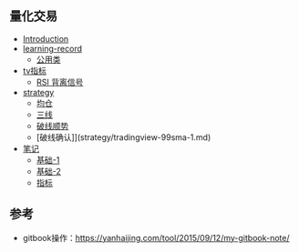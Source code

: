 ## 量化交易

* [Introduction](README.md)
* [learning-record](part1/README.md)
    * [公用类](learning-record/midClass.ipynb)
* [tv指标](tradingview/rsi.md)
    * [RSI 背离信号](tradingview/rsi.md)
* [strategy](strategy/README.md)
    * [均仓](strategy/averageBalance.ipynb)
    * [三线](strategy/three-ma.md)
    * [破线顺势](strategy/tradingview-90sma-1.md)
    * [破线确认]](strategy/tradingview-99sma-1.md)
* [笔记](note/README.md)
    * [基础-1](note/basis-1.md)
    * [基础-2](note/basis-1.md)
    * [指标](note/indicators.md)

## 参考

* gitbook操作：https://yanhaijing.com/tool/2015/09/12/my-gitbook-note/